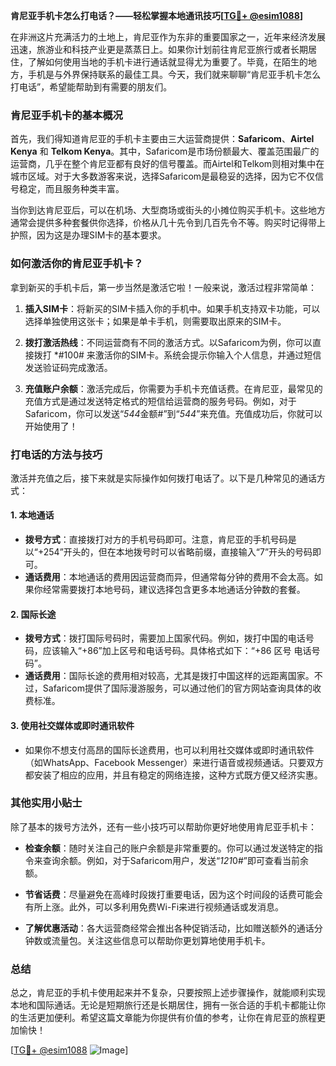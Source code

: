 **肯尼亚手机卡怎么打电话？——轻松掌握本地通讯技巧[[TG💪+ @esim1088](https://t.me/s/esim1088)]**

在非洲这片充满活力的土地上，肯尼亚作为东非的重要国家之一，近年来经济发展迅速，旅游业和科技产业更是蒸蒸日上。如果你计划前往肯尼亚旅行或者长期居住，了解如何使用当地的手机卡进行通话就显得尤为重要了。毕竟，在陌生的地方，手机是与外界保持联系的最佳工具。今天，我们就来聊聊“肯尼亚手机卡怎么打电话”，希望能帮助到有需要的朋友们。

### 肯尼亚手机卡的基本概况

首先，我们得知道肯尼亚的手机卡主要由三大运营商提供：**Safaricom**、**Airtel Kenya** 和 **Telkom Kenya**。其中，Safaricom是市场份额最大、覆盖范围最广的运营商，几乎在整个肯尼亚都有良好的信号覆盖。而Airtel和Telkom则相对集中在城市区域。对于大多数游客来说，选择Safaricom是最稳妥的选择，因为它不仅信号稳定，而且服务种类丰富。

当你到达肯尼亚后，可以在机场、大型商场或街头的小摊位购买手机卡。这些地方通常会提供多种套餐供你选择，价格从几十先令到几百先令不等。购买时记得带上护照，因为这是办理SIM卡的基本要求。

### 如何激活你的肯尼亚手机卡？

拿到新买的手机卡后，第一步当然是激活它啦！一般来说，激活过程非常简单：

1. **插入SIM卡**：将新买的SIM卡插入你的手机中。如果手机支持双卡功能，可以选择单独使用这张卡；如果是单卡手机，则需要取出原来的SIM卡。
   
2. **拨打激活热线**：不同运营商有不同的激活方式。以Safaricom为例，你可以直接拨打 *#100# 来激活你的SIM卡。系统会提示你输入个人信息，并通过短信发送验证码完成激活。

3. **充值账户余额**：激活完成后，你需要为手机卡充值话费。在肯尼亚，最常见的充值方式是通过发送特定格式的短信给运营商的服务号码。例如，对于Safaricom，你可以发送“*544*金额#”到“*544*”来充值。充值成功后，你就可以开始使用了！

### 打电话的方法与技巧

激活并充值之后，接下来就是实际操作如何拨打电话了。以下是几种常见的通话方式：

#### 1. **本地通话**
   - **拨号方式**：直接拨打对方的手机号码即可。注意，肯尼亚的手机号码是以“+254”开头的，但在本地拨号时可以省略前缀，直接输入“7”开头的号码即可。
   - **通话费用**：本地通话的费用因运营商而异，但通常每分钟的费用不会太高。如果你经常需要拨打本地号码，建议选择包含更多本地通话分钟数的套餐。

#### 2. **国际长途**
   - **拨号方式**：拨打国际号码时，需要加上国家代码。例如，拨打中国的电话号码，应该输入“+86”加上区号和电话号码。具体格式如下：“+86 区号 电话号码”。
   - **通话费用**：国际长途的费用相对较高，尤其是拨打中国这样的远距离国家。不过，Safaricom提供了国际漫游服务，可以通过他们的官方网站查询具体的收费标准。

#### 3. **使用社交媒体或即时通讯软件**
   - 如果你不想支付高昂的国际长途费用，也可以利用社交媒体或即时通讯软件（如WhatsApp、Facebook Messenger）来进行语音或视频通话。只要双方都安装了相应的应用，并且有稳定的网络连接，这种方式既方便又经济实惠。

### 其他实用小贴士

除了基本的拨号方法外，还有一些小技巧可以帮助你更好地使用肯尼亚手机卡：

- **检查余额**：随时关注自己的账户余额是非常重要的。你可以通过发送特定的指令来查询余额。例如，对于Safaricom用户，发送“*121*0#”即可查看当前余额。
  
- **节省话费**：尽量避免在高峰时段拨打重要电话，因为这个时间段的话费可能会有所上涨。此外，可以多利用免费Wi-Fi来进行视频通话或发消息。

- **了解优惠活动**：各大运营商经常会推出各种促销活动，比如赠送额外的通话分钟数或流量包。关注这些信息可以帮助你更划算地使用手机卡。

### 总结

总之，肯尼亚的手机卡使用起来并不复杂，只要按照上述步骤操作，就能顺利实现本地和国际通话。无论是短期旅行还是长期居住，拥有一张合适的手机卡都能让你的生活更加便利。希望这篇文章能为你提供有价值的参考，让你在肯尼亚的旅程更加愉快！

[[TG💪+ @esim1088](https://t.me/s/esim1088) ![Image](https://i.postimg.cc/4NQfJmqS/Snipaste-2025-05-13-00-14-12.png)]